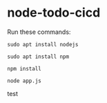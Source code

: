 # node-todo-cicd

Run these commands:


`sudo apt install nodejs`


`sudo apt install npm`


`npm install`

`node app.js`



test

